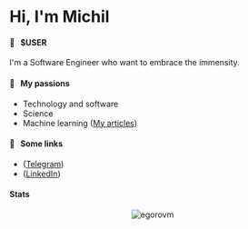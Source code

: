 # Hi, I'm Michil


#### 🧡 &nbsp;&nbsp;$USER

I'm a Software Engineer who want to embrace the immensity.

#### 🧡 &nbsp;&nbsp;My passions

* Technology and software
* Science 
* Machine learning ([My articles](https://scholar.google.com/citations?hl=en&user=LRwcG0gAAAAJ))


#### 🧡 &nbsp;&nbsp;Some links

* ([Telegram](https://t.me/loalkota))
* ([LinkedIn](https://www.linkedin.com/in/michilegorov/))

#### Stats

<p align="center"> <img src="https://github-readme-stats.vercel.app/api?username=egorovm&show_icons=true&theme=gotham" alt="egorovm" />
